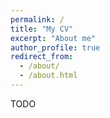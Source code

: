 ```yaml
---
permalink: /
title: "My CV"
excerpt: "About me"
author_profile: true
redirect_from:
  - /about/
  - /about.html
---
```


TODO
